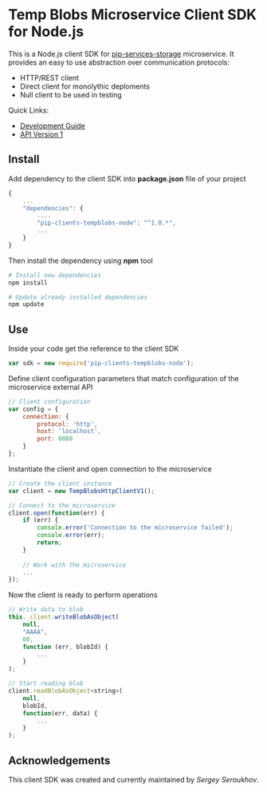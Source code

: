 # Temp Blobs Microservice Client SDK for Node.js

This is a Node.js client SDK for [pip-services-storage](https://github.com/pip-services-infrastructure/pip-services-tempblobs-node) microservice.
It provides an easy to use abstraction over communication protocols:

* HTTP/REST client
* Direct client for monolythic deploments
* Null client to be used in testing

<a name="links"></a> Quick Links:

* [Development Guide](doc/Development.md)
* [API Version 1](doc/NodeClientApiV1.md)

## Install

Add dependency to the client SDK into **package.json** file of your project
```javascript
{
    ...
    "dependencies": {
        ....
        "pip-clients-tempblobs-node": "^1.0.*",
        ...
    }
}
```

Then install the dependency using **npm** tool
```bash
# Install new dependencies
npm install

# Update already installed dependencies
npm update
```

## Use

Inside your code get the reference to the client SDK
```javascript
var sdk = new require('pip-clients-tempblobs-node');
```

Define client configuration parameters that match configuration of the microservice external API
```javascript
// Client configuration
var config = {
    connection: {
        protocol: 'http',
        host: 'localhost', 
        port: 8080
    }
};
```

Instantiate the client and open connection to the microservice
```javascript
// Create the client instance
var client = new TempBlobsHttpClientV1();

// Connect to the microservice
client.open(function(err) {
    if (err) {
        console.error('Connection to the microservice failed');
        console.error(err);
        return;
    }
    
    // Work with the microservice
    ...
});
```

Now the client is ready to perform operations
```javascript
// Write data to blob
this._client.writeBlobAsObject(
    null, 
    "AAAA", 
    60, 
    function (err, blobId) {
        ...
    }
);
```

```javascript
// Start reading blob
client.readBlobAsObject<string>(
    null, 
    blobId, 
    function(err, data) {
        ...    
    }
);
```    

## Acknowledgements

This client SDK was created and currently maintained by *Sergey Seroukhov*.

